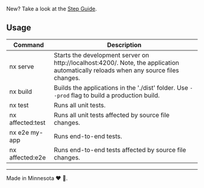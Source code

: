 New? Take a look at the [Step Guide](setup-guide.md).

## Usage

| Command          | Description                                                  |
| ---------------- | ------------------------------------------------------------ |
| nx serve         | Starts the development server on http://localhost:4200/. Note, the application automatically reloads when any source files changes. |
| nx build         | Builds the applications in the './dist' folder. Use `--prod` flag to build a production build. |
| nx test          | Runs all unit tests.                                         |
| nx affected:test | Runs all unit tests affected by source file changes.         |
| nx e2e my-app    | Runs end-to-end tests.                                       |
| nx affected:e2e  | Runs end-to-end tests affected by source file changes.       |

---

Made in Minnesota ❤ 🌊. 